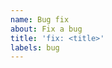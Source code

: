 ```yaml
---
name: Bug fix
about: Fix a bug
title: 'fix: <title>'
labels: bug
---
```


<!--
Note: Please search to see if an issue already exists for the bug you are fixing.
-->
